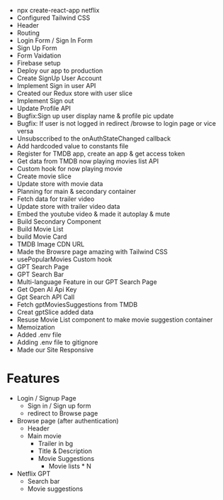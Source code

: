 - npx create-react-app netflix
- Configured Tailwind CSS
- Header
- Routing
- Login Form / Sign In Form
- Sign Up Form
- Form Vaidation
- Firebase setup
- Deploy our app to production
- Create SignUp User Account
- Implement Sign in user API
- Created our Redux store with user slice
- Implement Sign out
- Update Profile API
- Bugfix:Sign up user display name & profile pic update
- Bugfix: If user is not logged in redirect /browse to login page or vice versa
- Unsubsccribed to the onAuthStateChanged callback
- Add hardcoded value to constants file
- Register for TMDB app, create an app & get access token
- Get data from TMDB now playing movies list API
- Custom hook for now playing movie
- Create movie slice
- Update store with movie data
- Planning for main & secondary container
- Fetch data for trailer video
- Update store with trailer video data
- Embed the youtube video & made it autoplay & mute
- Build Secondary Component
- Build Movie List
- build Movie Card
- TMDB Image CDN URL
- Made the Browsre page amazing with Tailwind CSS
- usePopularMovies Custom hook
- GPT Search Page
- GPT Search Bar
- Multi-language Feature in our GPT Search Page
- Get Open AI Api Key
- Gpt Search API Call
- Fetch gptMoviesSuggestions from TMDB
- Creat gptSlice added data
- Resuse Movie List component to make movie suggestion container
- Memoization
- Added .env file
- Adding .env file to gitignore
- Made our Site Responsive

# Features

- Login / Signup Page
  - Sign in / Sign up form
  - redirect to Browse page
- Browse page (after authentication)
  - Header
  - Main movie
    - Trailer in bg
    - Title & Description
    - Movie Suggestions
      - Movie lists \* N
- Netflix GPT
  - Search bar
  - Movie suggestions

